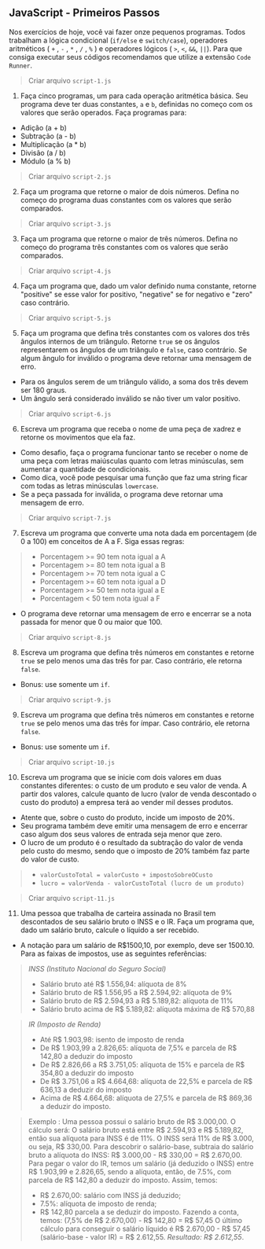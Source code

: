 ## JavaScript - Primeiros Passos

Nos exercícios de hoje, você vai fazer onze pequenos programas. Todos trabalham a lógica condicional (`if/else` e `switch/case`), operadores aritméticos ( `+` , `-` , `*` , `/` , `%` ) e operadores lógicos ( `>`, `<`, `&&`, `||`). Para que consiga executar seus códigos recomendamos que utilize a extensão `Code Runner`.

> Criar arquivo `script-1.js`
1. Faça cinco programas, um para cada operação aritmética básica. Seu programa deve ter duas constantes, `a` e `b`, definidas no começo com os valores que serão operados. Faça programas para:
* Adição (a + b)
* Subtração (a - b)
* Multiplicação (a * b)
* Divisão (a / b)
* Módulo (a % b)

> Criar arquivo `script-2.js`
2. Faça um programa que retorne o maior de dois números. Defina no começo do programa duas constantes com os valores que serão comparados.

> Criar arquivo `script-3.js`
3. Faça um programa que retorne o maior de três números. Defina no começo do programa três constantes com os valores que serão comparados.

> Criar arquivo `script-4.js`
4. Faça um programa que, dado um valor definido numa constante, retorne "positive" se esse valor for positivo, "negative" se for negativo e "zero" caso contrário.

> Criar arquivo `script-5.js`
5. Faça um programa que defina três constantes com os valores dos três ângulos internos de um triângulo. Retorne `true` se os ângulos representarem os ângulos de um triângulo e `false`, caso contrário. Se algum ângulo for inválido o programa deve retornar uma mensagem de erro.
* Para os ângulos serem de um triângulo válido, a soma dos três devem ser 180 graus.
* Um ângulo será considerado inválido se não tiver um valor positivo.

> Criar arquivo `script-6.js`
6. Escreva um programa que receba o nome de uma peça de xadrez e retorne os movimentos que ela faz.
* Como desafio, faça o programa funcionar tanto se receber o nome de uma peça com letras maiúsculas quanto com letras minúsculas, sem aumentar a quantidade de condicionais.
* Como dica, você pode pesquisar uma função que faz uma string ficar com todas as letras minúsculas `lowercase`.
* Se a peça passada for inválida, o programa deve retornar uma mensagem de erro.

> Criar arquivo `script-7.js`
7. Escreva um programa que converte uma nota dada em porcentagem (de 0 a 100) em conceitos de A a F. Siga essas regras:
> - Porcentagem >= 90 tem nota igual a A
> - Porcentagem >= 80 tem nota igual a B
> - Porcentagem >= 70 tem nota igual a C
> - Porcentagem >= 60 tem nota igual a D
> - Porcentagem >= 50 tem nota igual a E
> - Porcentagem < 50 tem nota igual a F
* O programa deve retornar uma mensagem de erro e encerrar se a nota passada for menor que 0 ou maior que 100.

> Criar arquivo `script-8.js`
8. Escreva um programa que defina três números em constantes e retorne `true` se pelo menos uma das três for par. Caso contrário, ele retorna `false`.
* Bonus: use somente um `if`.

> Criar arquivo `script-9.js`
9. Escreva um programa que defina três números em constantes e retorne `true` se pelo menos uma das três for ímpar. Caso contrário, ele retorna `false`.
* Bonus: use somente um `if`.

> Criar arquivo `script-10.js`
10. Escreva um programa que se inicie com dois valores em duas constantes diferentes: o custo de um produto e seu valor de venda. A partir dos valores, calcule quanto de lucro (valor de venda descontado o custo do produto) a empresa terá ao vender mil desses produtos.
* Atente que, sobre o custo do produto, incide um imposto de 20%.
* Seu programa também deve emitir uma mensagem de erro e encerrar caso algum dos seus valores de entrada seja menor que zero.
* O lucro de um produto é o resultado da subtração do valor de venda pelo custo do mesmo, sendo que o imposto de 20% também faz parte do valor de custo.
> - `valorCustoTotal = valorCusto + impostoSobreOCusto`
> - `lucro = valorVenda - valorCustoTotal (lucro de um produto)`

> Criar arquivo `script-11.js`
11. Uma pessoa que trabalha de carteira assinada no Brasil tem descontados de seu salário bruto o INSS e o IR. Faça um programa que, dado um salário bruto, calcule o líquido a ser recebido.
* A notação para um salário de R$1500,10, por exemplo, deve ser 1500.10. Para as faixas de impostos, use as seguintes referências:

> *INSS (Instituto Nacional do Seguro Social)*
> - Salário bruto até R$ 1.556,94: alíquota de 8%
> - Salário bruto de R$ 1.556,95 a R$ 2.594,92: alíquota de 9%
> - Salário bruto de R$ 2.594,93 a R$ 5.189,82: alíquota de 11%
> - Salário bruto acima de R$ 5.189,82: alíquota máxima de R$ 570,88

> *IR (Imposto de Renda)*
> - Até R$ 1.903,98: isento de imposto de renda
> - De R$ 1.903,99 a 2.826,65: alíquota de 7,5% e parcela de R$ 142,80 a deduzir do imposto
> - De R$ 2.826,66 a R$ 3.751,05: alíquota de 15% e parcela de R$ 354,80 a deduzir do imposto
> - De R$ 3.751,06 a R$ 4.664,68: alíquota de 22,5% e parcela de R$ 636,13 a deduzir do imposto
> - Acima de R$ 4.664,68: alíquota de 27,5% e parcela de R$ 869,36 a deduzir do imposto.

> Exemplo : Uma pessoa possui o salário bruto de R$ 3.000,00. O cálculo será:
> O salário bruto está entre R$ 2.594,93 e R$ 5.189,82, então sua alíquota para INSS é de 11%. O INSS será 11% de R$ 3.000, ou seja, R$ 330,00.
> Para descobrir o salário-base, subtraia do salário bruto a alíquota do INSS: R$ 3.000,00 - R$ 330,00 = R$ 2.670,00.
> Para pegar o valor do IR, temos um salário (já deduzido o INSS) entre R$ 1.903,99 e 2.826,65, sendo a alíquota, então, de 7.5%, com parcela de R$ 142,80 a deduzir do imposto. Assim, temos:
> * R$ 2.670,00: salário com INSS já deduzido;
> * 7.5%: alíquota de imposto de renda;
> * R$ 142,80 parcela a se deduzir do imposto.
> Fazendo a conta, temos: (7,5% de R$ 2.670,00) - R$ 142,80 = R$ 57,45
> O último cálculo para conseguir o salário líquido é R$ 2.670,00 - R$ 57,45 (salário-base - valor IR) = R$ 2.612,55.
> *Resultado: R$ 2.612,55*.
